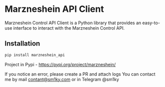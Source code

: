 # Marzneshein API Client

Marzneshein Control API Client is a Python library that provides an easy-to-use interface to interact with the Marzneshein Control API.

## Installation

```bash
pip install marzneshein_api
```

Project in Pypi - https://pypi.org/project/marzneshein/

If you notice an error, please create a PR and attach logs
You can contact me by mail contant@sm1ky.com or in Telegram @sm1ky
